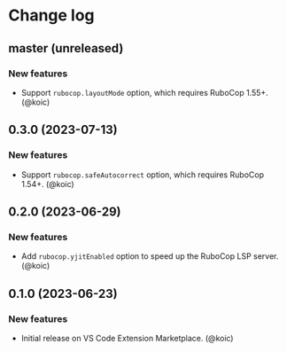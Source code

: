 # Change log

## master (unreleased)

### New features

- Support `rubocop.layoutMode` option, which requires RuboCop 1.55+. (@koic)

## 0.3.0 (2023-07-13)

### New features

- Support `rubocop.safeAutocorrect` option, which requires RuboCop 1.54+. (@koic)

## 0.2.0 (2023-06-29)

### New features

- Add `rubocop.yjitEnabled` option to speed up the RuboCop LSP server. (@koic)

## 0.1.0 (2023-06-23)

### New features

- Initial release on VS Code Extension Marketplace. (@koic)
